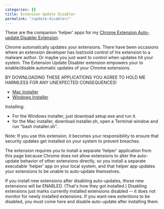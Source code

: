 ```yaml
---
categories: []
title: Extension Update Disabler
permalink: "/update-disabler/"
---
```

These are the companion 'helper' apps for my [Chrome Extension Auto-update Disabler Extension](https://chrome.google.com/webstore/detail/extension-update-disabler/pfijgddffdeabjfpkfikmkfdpaleebek).

Chrome automatically updates your extensions. There have been occasions where an extension developer has lost/sold control of his extension to a malware author. Or maybe you just want to control when updates hit your system. The Extension Update Disabler extension empowers your to enable/disable automatic updates of your Chrome extensions.

BY DOWNLOADING THESE APPLICATIONS YOU AGREE TO HOLD ME HARMLESS FOR ANY UNEXPECTED CONSEQUENCES!

* [Mac Installer](/_downloads/chrome-extension-autoupdate-disabler/installer.sh)
* [Windows Installer](https://github.com/kleinfelter/chrome-autoupdate-disabler/releases/download/0.0.3/setup.exe)

Installing:

* For the Windows installer, just download setup.exe and run it.
* for the Mac installer, download installer.sh, open a Terminal window and run "bash installer.sh".

Note: If you use this extension, it becomes your responsibility to ensure that security updates get installed on your system to prevent breaches.

The extension requires you to install a separate 'helper' application from this page because Chrome does not allow extensions to alter the auto-update behavior of other extensions 
directly, so you install a separate executable 'helper' app on your local system, and that helper app updates your extensions to be unable to auto-update themselves. 

If you install new extensions after disabling auto-updates, those new extensions will be ENABLED. (That's how they got installed.) Disabling extensions just marks currently installed extensions disabled -- it does not monitor for newly installed extensions. If you want new extentions to be disabled, you must come here and disable auto-update after installing them.


